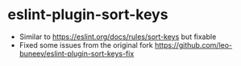 # eslint-plugin-sort-keys
- Similar to https://eslint.org/docs/rules/sort-keys but fixable
- Fixed some issues from the original fork https://github.com/leo-buneev/eslint-plugin-sort-keys-fix
